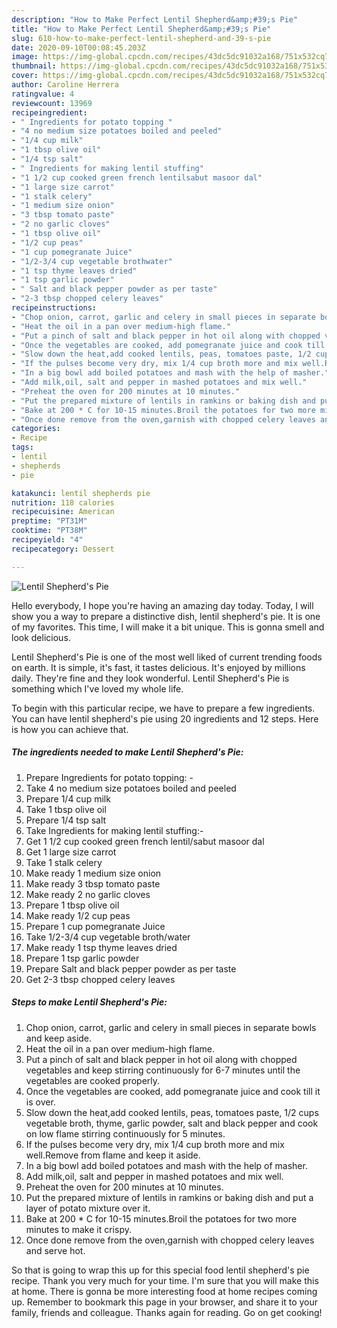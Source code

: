 ```yaml
---
description: "How to Make Perfect Lentil Shepherd&amp;#39;s Pie"
title: "How to Make Perfect Lentil Shepherd&amp;#39;s Pie"
slug: 610-how-to-make-perfect-lentil-shepherd-and-39-s-pie
date: 2020-09-10T00:08:45.203Z
image: https://img-global.cpcdn.com/recipes/43dc5dc91032a168/751x532cq70/lentil-shepherds-pie-recipe-main-photo.jpg
thumbnail: https://img-global.cpcdn.com/recipes/43dc5dc91032a168/751x532cq70/lentil-shepherds-pie-recipe-main-photo.jpg
cover: https://img-global.cpcdn.com/recipes/43dc5dc91032a168/751x532cq70/lentil-shepherds-pie-recipe-main-photo.jpg
author: Caroline Herrera
ratingvalue: 4
reviewcount: 13969
recipeingredient:
- " Ingredients for potato topping "
- "4 no medium size potatoes boiled and peeled"
- "1/4 cup milk"
- "1 tbsp olive oil"
- "1/4 tsp salt"
- " Ingredients for making lentil stuffing"
- "1 1/2 cup cooked green french lentilsabut masoor dal"
- "1 large size carrot"
- "1 stalk celery"
- "1 medium size onion"
- "3 tbsp tomato paste"
- "2 no garlic cloves"
- "1 tbsp olive oil"
- "1/2 cup peas"
- "1 cup pomegranate Juice"
- "1/2-3/4 cup vegetable brothwater"
- "1 tsp thyme leaves dried"
- "1 tsp garlic powder"
- " Salt and black pepper powder as per taste"
- "2-3 tbsp chopped celery leaves"
recipeinstructions:
- "Chop onion, carrot, garlic and celery in small pieces in separate bowls and keep aside."
- "Heat the oil in a pan over medium-high flame."
- "Put a pinch of salt and black pepper in hot oil along with chopped vegetables and keep stirring continuously for 6-7 minutes until the vegetables are cooked properly."
- "Once the vegetables are cooked, add pomegranate juice and cook till it is over."
- "Slow down the heat,add cooked lentils, peas, tomatoes paste, 1/2 cups vegetable broth, thyme, garlic powder, salt and black pepper and cook on low flame stirring continuously for 5 minutes."
- "If the pulses become very dry, mix 1/4 cup broth more and mix well.Remove from flame and keep it aside."
- "In a big bowl add boiled potatoes and mash with the help of masher."
- "Add milk,oil, salt and pepper in mashed potatoes and mix well."
- "Preheat the oven for 200 minutes at 10 minutes."
- "Put the prepared mixture of lentils in ramkins or baking dish and put a layer of potato mixture over it."
- "Bake at 200 * C for 10-15 minutes.Broil the potatoes for two more minutes to make it crispy."
- "Once done remove from the oven,garnish with chopped celery leaves and serve hot."
categories:
- Recipe
tags:
- lentil
- shepherds
- pie

katakunci: lentil shepherds pie 
nutrition: 118 calories
recipecuisine: American
preptime: "PT31M"
cooktime: "PT38M"
recipeyield: "4"
recipecategory: Dessert

---
```



![Lentil Shepherd&#39;s Pie](https://img-global.cpcdn.com/recipes/43dc5dc91032a168/751x532cq70/lentil-shepherds-pie-recipe-main-photo.jpg)

Hello everybody, I hope you're having an amazing day today. Today, I will show you a way to prepare a distinctive dish, lentil shepherd&#39;s pie. It is one of my favorites. This time, I will make it a bit unique. This is gonna smell and look delicious.



Lentil Shepherd&#39;s Pie is one of the most well liked of current trending foods on earth. It is simple, it's fast, it tastes delicious. It's enjoyed by millions daily. They're fine and they look wonderful. Lentil Shepherd&#39;s Pie is something which I've loved my whole life.


To begin with this particular recipe, we have to prepare a few ingredients. You can have lentil shepherd&#39;s pie using 20 ingredients and 12 steps. Here is how you can achieve that.

<!--inarticleads1-->

##### The ingredients needed to make Lentil Shepherd&#39;s Pie:

1. Prepare  Ingredients for potato topping: -
1. Take 4 no medium size potatoes boiled and peeled
1. Prepare 1/4 cup milk
1. Take 1 tbsp olive oil
1. Prepare 1/4 tsp salt
1. Take  Ingredients for making lentil stuffing:-
1. Get 1 1/2 cup cooked green french lentil/sabut masoor dal
1. Get 1 large size carrot
1. Take 1 stalk celery
1. Make ready 1 medium size onion
1. Make ready 3 tbsp tomato paste
1. Make ready 2 no garlic cloves
1. Prepare 1 tbsp olive oil
1. Make ready 1/2 cup peas
1. Prepare 1 cup pomegranate Juice
1. Take 1/2-3/4 cup vegetable broth/water
1. Make ready 1 tsp thyme leaves dried
1. Prepare 1 tsp garlic powder
1. Prepare  Salt and black pepper powder as per taste
1. Get 2-3 tbsp chopped celery leaves




<!--inarticleads2-->

##### Steps to make Lentil Shepherd&#39;s Pie:

1. Chop onion, carrot, garlic and celery in small pieces in separate bowls and keep aside.
1. Heat the oil in a pan over medium-high flame.
1. Put a pinch of salt and black pepper in hot oil along with chopped vegetables and keep stirring continuously for 6-7 minutes until the vegetables are cooked properly.
1. Once the vegetables are cooked, add pomegranate juice and cook till it is over.
1. Slow down the heat,add cooked lentils, peas, tomatoes paste, 1/2 cups vegetable broth, thyme, garlic powder, salt and black pepper and cook on low flame stirring continuously for 5 minutes.
1. If the pulses become very dry, mix 1/4 cup broth more and mix well.Remove from flame and keep it aside.
1. In a big bowl add boiled potatoes and mash with the help of masher.
1. Add milk,oil, salt and pepper in mashed potatoes and mix well.
1. Preheat the oven for 200 minutes at 10 minutes.
1. Put the prepared mixture of lentils in ramkins or baking dish and put a layer of potato mixture over it.
1. Bake at 200 * C for 10-15 minutes.Broil the potatoes for two more minutes to make it crispy.
1. Once done remove from the oven,garnish with chopped celery leaves and serve hot.




So that is going to wrap this up for this special food lentil shepherd&#39;s pie recipe. Thank you very much for your time. I'm sure that you will make this at home. There is gonna be more interesting food at home recipes coming up. Remember to bookmark this page in your browser, and share it to your family, friends and colleague. Thanks again for reading. Go on get cooking!
